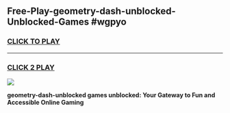 
## Free-Play-geometry-dash-unblocked-Unblocked-Games #wgpyo
<h3>
<a href="https://news.freeplayer.one?title=geometry-dash-unblocked&ref=8M">CLICK TO PLAY</a></h3>
<hr>

<h3>
<a href="https://news.freeplayer.one?title=geometry-dash-unblocked&ref=8M">CLICK 2 PLAY</a>
  
</h3>

<a href="https://news.freeplayer.one?title=geometry-dash-unblocked&ref=8M"><img src="https://clearcache.store/games.png"></a>


**geometry-dash-unblocked games unblocked: Your Gateway to Fun and Accessible Online Gaming**
